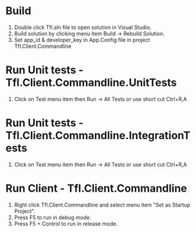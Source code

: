 # Build
1. Double click Tfl.sln file to open solution in Visual Studio.
2. Build solution by clicking menu item  Build -> Rebuild Solution.
3. Set app_id & developer_key in App.Config file in project Tfl.Client.Commandline

# Run Unit tests - Tfl.Client.Commandline.UnitTests
1. Click on Test menu item then Run -> All Tests or use short cut Ctrl+R,A

# Run Unit tests - Tfl.Client.Commandline.IntegrationTests
1. Click on Test menu item then Run -> All Tests or use short cut Ctrl+R,A

# Run Client - Tfl.Client.Commandline
1. Right click Tfl.Client.Commandline and select menu item "Set as Startup Project".
2. Press F5 to run in debug mode.
3. Press F5 + Control to run in release mode.
